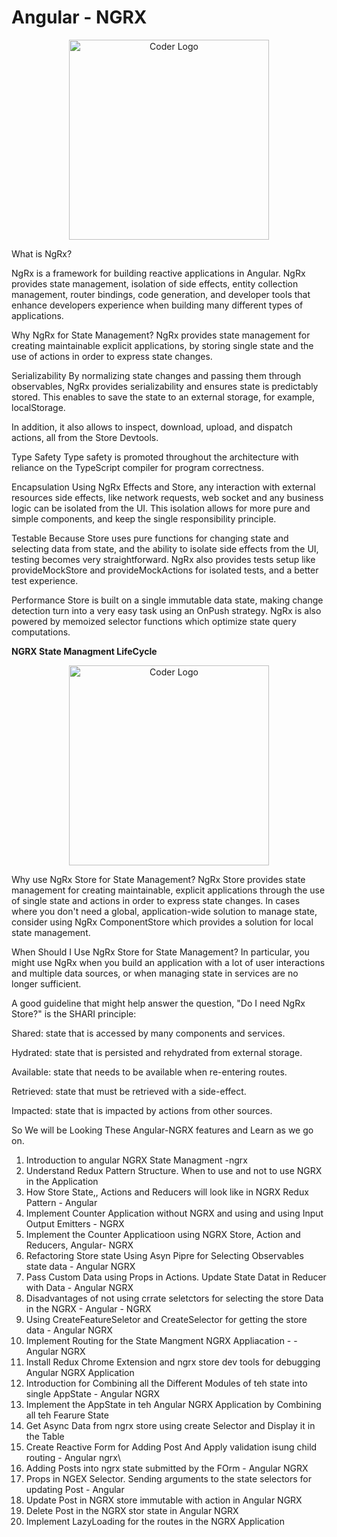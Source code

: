 # Angular - NGRX

<p align="center">
<a  target="blank"><img src="https://longnguyenduy.gallerycdn.vsassets.io/extensions/longnguyenduy/angular-ngrx-long/0.0.7/1577265251205/Microsoft.VisualStudio.Services.Icons.Default" width="320" alt="Coder Logo" /></a>
</p>

What is NgRx?

NgRx is a framework for building reactive applications in Angular. NgRx provides state management, isolation of side effects, entity collection management, router bindings, code generation, and developer tools that enhance developers experience when building many different types of applications.

Why NgRx for State Management?
NgRx provides state management for creating maintainable explicit applications, by storing single state and the use of actions in order to express state changes.

Serializability
By normalizing state changes and passing them through observables, NgRx provides serializability and ensures state is predictably stored. This enables to save the state to an external storage, for example, localStorage.

In addition, it also allows to inspect, download, upload, and dispatch actions, all from the Store Devtools.

Type Safety
Type safety is promoted throughout the architecture with reliance on the TypeScript compiler for program correctness.

Encapsulation
Using NgRx Effects and Store, any interaction with external resources side effects, like network requests, web socket and any business logic can be isolated from the UI. This isolation allows for more pure and simple components, and keep the single responsibility principle.

Testable
Because Store uses pure functions for changing state and selecting data from state, and the ability to isolate side effects from the UI, testing becomes very straightforward. NgRx also provides tests setup like provideMockStore and provideMockActions for isolated tests, and a better test experience.

Performance
Store is built on a single immutable data state, making change detection turn into a very easy task using an OnPush strategy. NgRx is also powered by memoized selector functions which optimize state query computations.

<b> NGRX State Managment LifeCycle</b>
<p align="center">
<a  target="blank"><img src="https://ngrx.io/generated/images/guide/store/state-management-lifecycle.png" width="320" alt="Coder Logo" /></a>
</p>

Why use NgRx Store for State Management?
NgRx Store provides state management for creating maintainable, explicit applications through the use of single state and actions in order to express state changes. In cases where you don't need a global, application-wide solution to manage state, consider using NgRx ComponentStore which provides a solution for local state management.

When Should I Use NgRx Store for State Management?
In particular, you might use NgRx when you build an application with a lot of user interactions and multiple data sources, or when managing state in services are no longer sufficient.

A good guideline that might help answer the question, "Do I need NgRx Store?" is the SHARI principle:

Shared: state that is accessed by many components and services.

Hydrated: state that is persisted and rehydrated from external storage.

Available: state that needs to be available when re-entering routes.

Retrieved: state that must be retrieved with a side-effect.

Impacted: state that is impacted by actions from other sources.

So We will be Looking These Angular-NGRX  features and Learn as we go on.
1. Introduction to angular NGRX State Managment -ngrx
2. Understand Redux Pattern Structure. When to use and not to use NGRX in the Application
3. How Store State,, Actions and Reducers will look like in NGRX Redux Pattern - Angular
4. Implement Counter Application without NGRX and using and using Input Output Emitters - NGRX
5. Implement the Counter Applicatioon using NGRX Store, Action and Reducers, Angular- NGRX
6. Refactoring Store state Using Asyn Pipre for Selecting Observables state data - Angular NGRX
7. Pass Custom Data using Props in Actions. Update State Datat in Reducer with Data - Angular NGRX
8. Disadvantages of not using crrate seletctors for selecting the store Data in the NGRX - Angular - NGRX
9. Using CreateFeatureSeletor and CreateSelector for getting the store data - Angular NGRX
10. Implement Routing for the State Mangment NGRX Appliacation - - Angular NGRX
11. Install Redux Chrome Extension and ngrx store dev tools for debugging Angular NGRX Application
12. Introduction for Combining all the Different Modules of teh state into single AppState - Angular NGRX
13. Implement the AppState in teh Angular NGRX Application by Combining all teh Fearure State
14. Get Async Data from ngrx store using create Selector and Display it in the Table
15. Create Reactive Form for Adding Post And Apply validation isung child routing - Angular ngrx\
16. Adding Posts into ngrx state submitted by the FOrm -  Angular NGRX
17. Props in NGEX Selector. Sending arguments to the state selectors for updating Post  - Angular
18. Update Post in NGRX store immutable with action in Angular NGRX
19. Delete Post in the NGRX stor state in Angular NGRX 
20. Implement LazyLoading for the routes in the NGRX Application